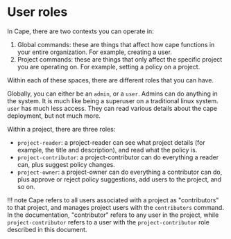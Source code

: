 # User roles

In Cape, there are two contexts you can operate in:

 1. Global commands: these are things that affect how cape functions in your entire organization. For example, creating a user.
 2. Project commands: these are things that only affect the specific project you are operating on. For example, setting a policy on a project.
 
 Within each of these spaces, there are different roles that you can have.

 Globally, you can either be an `admin`, or a `user`. Admins can do anything in the system. It is much like
 being a superuser on a traditional linux system. `user` has much less access. They can read various details
 about the cape deployment, but not much more.

 Within a project, there are three roles:

 * `project-reader`: a project-reader can see what project details (for example, the title and description), and read what the policy is.
 * `project-contributor`: a project-contributor can do everything a reader can, plus suggest policy changes.
 * `project-owner`: a project-owner can do everything a contributor can do, plus approve or reject policy suggestions, add users to the project, and so on.


!!! note
    Cape refers to all users associated with a project as "contributors" to that project, and manages project users with the `contributors` command. In the documentation, "contributor" refers to any user in the project, while `project-contributor` refers to a user with the `project-contributor` role described in this document.